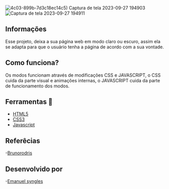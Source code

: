 ![4c03-899b-7d3c18ec14c5)
Captura de tela 2023-09-27 194903](https://github.com/Emanuelsyngles/Modo-dark-e-modo-light/assets/122393755/4094c189-d34a-4c03-899b-7d3c18ec14c5)
![Captura de tela 2023-09-27 194911](https://github.com/Emanuelsyngles/Modo-dark-e-modo-light/assets/122393755/8dd12591-0096-4749-a02b-ee2fb18e0170)

 
 ## Informações
 Esse projeto, deixa a sua página web em modo claro ou escuro, assim ela se adapta para que o usuário tenha a página de acordo
 com a sua vontade.

 ## Como funciona?
 Os modos funcionam através de modificações CSS e JAVASCRIPT, o CSS cuida da parte visual e animações internas, o JAVASCRIPT cuida da parte
 de funcionamento dos modos.

 ## Ferramentas 🔧
 - [HTML5](https://html.com/)
 - [CSS3](https://developer.mozilla.org/pt-BR/docs/Web/CSS)
 - [Javascript](https://www.javascript.com/)

 ## Referêcias

 -[Brunorodris](https://www.youtube.com/watch?v=kEdfcv1XFIw&list=LL&index=5&t=2s&ab_channel=Inteliogia-Dev%27sInsights/)
 
## Desenvolvido por

 -[Emanuel syngles](https://www.linkedin.com/in/emanuel-syngles-464985248/)
